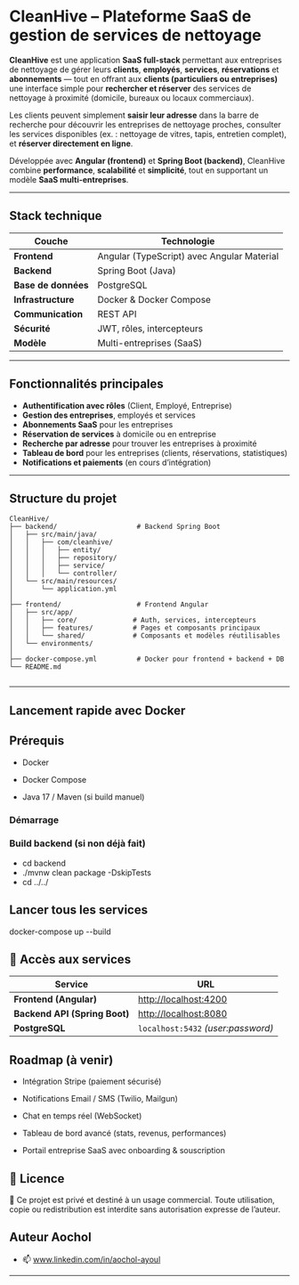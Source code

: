 # CleanHive – Plateforme SaaS de gestion de services de nettoyage

**CleanHive** est une application **SaaS full-stack** permettant aux entreprises de nettoyage de gérer leurs **clients**, **employés**, **services**, **réservations** et **abonnements** — tout en offrant aux **clients (particuliers ou entreprises)** une interface simple pour **rechercher et réserver** des services de nettoyage à proximité (domicile, bureaux ou locaux commerciaux).

Les clients peuvent simplement **saisir leur adresse** dans la barre de recherche pour découvrir les entreprises de nettoyage proches, consulter les services disponibles (ex. : nettoyage de vitres, tapis, entretien complet), et **réserver directement en ligne**.

Développée avec **Angular (frontend)** et **Spring Boot (backend)**, CleanHive combine **performance**, **scalabilité** et **simplicité**, tout en supportant un modèle **SaaS multi-entreprises**.

---

## Stack technique

| Couche         | Technologie |
|----------------|--------------|
| **Frontend**   | Angular (TypeScript) avec Angular Material |
| **Backend**    | Spring Boot (Java) |
| **Base de données** | PostgreSQL |
| **Infrastructure** | Docker & Docker Compose |
| **Communication** | REST API |
| **Sécurité** | JWT, rôles, intercepteurs |
| **Modèle** | Multi-entreprises (SaaS) |

---

## Fonctionnalités principales

- **Authentification avec rôles** (Client, Employé, Entreprise)
- **Gestion des entreprises**, employés et services
- **Abonnements SaaS** pour les entreprises
- **Réservation de services** à domicile ou en entreprise
- **Recherche par adresse** pour trouver les entreprises à proximité
- **Tableau de bord** pour les entreprises (clients, réservations, statistiques)
- **Notifications et paiements** (en cours d’intégration)

---

## Structure du projet

```text
CleanHive/
├── backend/                    # Backend Spring Boot
│   ├── src/main/java/
│   │   ├── com/cleanhive/
│   │   │   ├── entity/
│   │   │   ├── repository/
│   │   │   ├── service/
│   │   │   └── controller/
│   └── src/main/resources/
│       └── application.yml
│
├── frontend/                   # Frontend Angular
│   ├── src/app/
│   │   ├── core/              # Auth, services, intercepteurs
│   │   ├── features/          # Pages et composants principaux
│   │   └── shared/            # Composants et modèles réutilisables
│   └── environments/
│
├── docker-compose.yml          # Docker pour frontend + backend + DB
└── README.md


````
---

##  Lancement rapide avec Docker
##  Prérequis
- Docker

- Docker Compose

- Java 17 / Maven (si build manuel)

###  Démarrage
### Build backend (si non déjà fait)
- cd backend
- ./mvnw clean package -DskipTests
- cd ../../

## Lancer tous les services
docker-compose up --build

## 🔗 Accès aux services

| Service                       | URL                                            |
| ----------------------------- | ---------------------------------------------- |
| **Frontend (Angular)**        | [http://localhost:4200](http://localhost:4200) |
| **Backend API (Spring Boot)** | [http://localhost:8080](http://localhost:8080) |
| **PostgreSQL**                | `localhost:5432` *(user:password)*             |


## Roadmap (à venir)
- Intégration Stripe (paiement sécurisé)

- Notifications Email / SMS (Twilio, Mailgun)

- Chat en temps réel (WebSocket)

- Tableau de bord avancé (stats, revenus, performances)

- Portail entreprise SaaS avec onboarding & souscription

## 📄 Licence
🚫 Ce projet est privé et destiné à un usage commercial.
Toute utilisation, copie ou redistribution est interdite sans autorisation expresse de l’auteur.

## Auteur Aochol
- 📫 www.linkedin.com/in/aochol-ayoul
---



